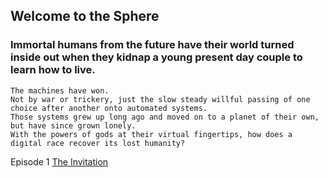 ## Welcome to the Sphere
### Immortal humans from the future have their world turned inside out when they kidnap a young present day couple to learn how to live.
```
The machines have won.
Not by war or trickery, just the slow steady willful passing of one choice after another onto automated systems. 
Those systems grew up long ago and moved on to a planet of their own, but have since grown lonely.
With the powers of gods at their virtual fingertips, how does a digital race recover its lost humanity?
```

Episode 1 [The Invitation](pilot.html)